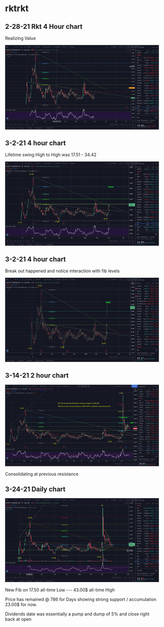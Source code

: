 # rktrkt


## 2-28-21 Rkt 4 Hour chart

Realizing Value

![alt text](https://github.com/MartianXIII/rktrkt/blob/main/rkt1.png?raw=true)


## 3-2-21 4 hour chart

Lifetime swing High to High was 17.51 - 34.42

![alt text](https://github.com/MartianXIII/rktrkt/blob/main/rkt2.png?raw=true)


## 3-2-21 4 hour chart

Break out happened and notice interaction with fib levels

![alt text](https://github.com/MartianXIII/rktrkt/blob/main/rkt3.png?raw=true)

## 3-14-21 2 hour chart

![alt text](https://github.com/MartianXIII/rktrkt/blob/main/rkt4.png?raw=true)

Consolidating at previous resistance

## 3-24-21 Daily chart

![alt text](https://github.com/MartianXIII/rktrkt/blob/main/rkt5.png?raw=true)

New Fib on 17.50 all-time Low --- 43.00$ all-time High

Price has remained @ 786 for Days showing strong support / accumulation 23.00$ for now.

Dividends date was essentially a pump and dump of 5% and close right back at open
